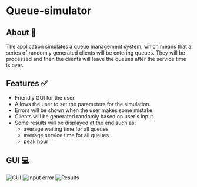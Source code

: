 # Queue-simulator
## About :thought_balloon:
The application simulates a queue management system, which means that a series of randomly generated clients 
will be entering queues. They will be processed and then the clients will leave the queues after the service time is over.
## Features :white_check_mark:
- Friendly GUI for the user.
- Allows the user to set the parameters for the simulation.
- Errors will be shown when the user makes some mistake.
- Clients will be generated randomly based on user's input.
- Some results will be displayed at the end such as:
  - average waiting time for all queues
  - average service time for all queues
  - peak hour
## GUI :computer:
![GUI](https://user-images.githubusercontent.com/63104735/222956533-103736c3-a9da-40f8-a2aa-2b6fed3284a1.PNG)
![Input error](https://user-images.githubusercontent.com/63104735/222956537-c74df138-b472-4fa3-bc9e-0e8a34c63836.PNG)
![Results](https://user-images.githubusercontent.com/63104735/222956539-95b8c2da-422d-4b02-ac30-cd72d455d07b.PNG)
